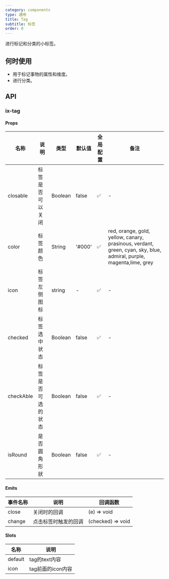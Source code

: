 ```yaml
---
category: components
type: 通用
title: Tag
subtitle: 标签
order: 0
---
```


进行标记和分类的小标签。

## 何时使用

- 用于标记事物的属性和维度。
- 进行分类。

## API

### ix-tag

#### Props

| 名称 | 说明 | 类型  | 默认值 | 全局配置 | 备注 |
| --- | --- | --- | --- | --- | --- |
| closable | 标签是否可以关闭 | Boolean | false | ✅ | - |
| color | 标签颜色 | String | '#000' | ✅ | red, orange, gold, yellow, canary, prasinous, verdant, green, cyan, sky, blue, admiral, purple, magenta,lime, grey |
| icon | 标签左侧图标 | string | - | ✅ | - |
| checked | 标签选中状态 | Boolean | false | ✅ | - |
| checkAble | 标签是否可选的状态 | Boolean | false | ✅ | - |
| isRound | 是否圓角形狀 | Boolean | false | ✅ | - |

[comment]: <> (| level | 数字等级&#40;正整数&#41;,这个可以优先级放后 | Number | - | ✅ | - |)

#### Emits

| 事件名称 | 说明                 | 回调函数          |
| -------- | -------------------- | ----------------- |
| close    | 关闭时的回调         | (e) => void       |
| change   | 点击标签时触发的回调 | (checked) => void |

#### Slots

| 名称    | 说明              |
| ------- | ---------------- |
| default | tag的text内容 |
| icon    | tag前面的icon内容 |
